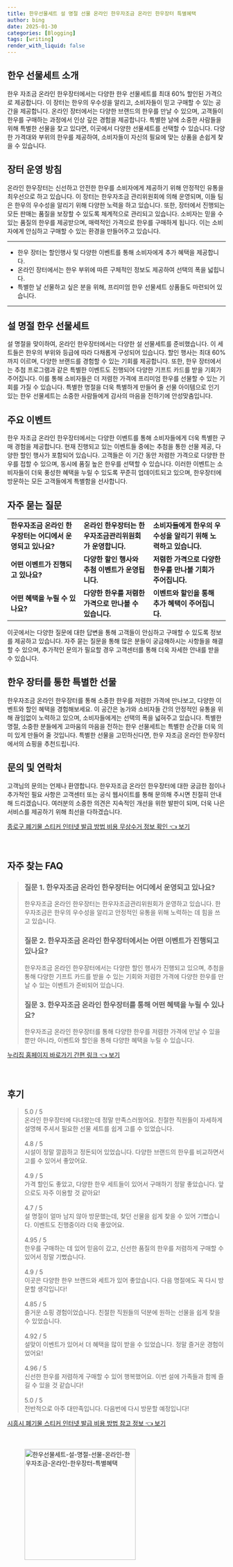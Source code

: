```yaml
---
title: 한우선물세트 설 명절 선물 온라인 한우자조금 온라인 한우장터 특별혜택
author: bing
date: 2025-01-30
categories: [Blogging]
tags: [writing]
render_with_liquid: false
---
```



<h2 id='한우선물세트소개'>한우 선물세트 소개</h2>

<p>한우 자조금 온라인 한우장터에서는 다양한 한우 선물세트를 최대 60% 할인된 가격으로 제공합니다. 이 장터는 한우의 우수성을 알리고, 소비자들이 믿고 구매할 수 있는 공간을 제공합니다. 온라인 장터에서는 다양한 브랜드의 한우를 만날 수 있으며, 고객들이 한우를 구매하는 과정에서 인상 깊은 경험을 제공합니다. 특별한 날에 소중한 사람들을 위해 특별한 선물을 찾고 있다면, 이곳에서 다양한 선물세트를 선택할 수 있습니다. 다양한 가격대와 부위의 한우를 제공하여, 소비자들이 자신의 필요에 맞는 상품을 손쉽게 찾을 수 있습니다.</p>

<h2 id='운영방침'>장터 운영 방침</h2>

<p>온라인 한우장터는 신선하고 안전한 한우를 소비자에게 제공하기 위해 안정적인 유통을 최우선으로 하고 있습니다. 이 장터는 한우자조금 관리위원회에 의해 운영되며, 이들 팀은 한우의 우수성을 알리기 위해 다양한 노력을 하고 있습니다. 또한, 장터에서 진행되는 모든 판매는 품질을 보장할 수 있도록 체계적으로 관리되고 있습니다. 소비자는 믿을 수 있는 품질의 한우를 제공받으며, 매력적인 가격으로 한우를 구매하게 됩니다. 이는 소비자에게 안심하고 구매할 수 있는 환경을 만들어주고 있습니다.</p>

<hr />

<ul>
    <li>한우 장터는 할인행사 및 다양한 이벤트를 통해 소비자에게 추가 혜택을 제공합니다.</li>
    <li>온라인 장터에서는 한우 부위에 따른 구체적인 정보도 제공하여 선택의 폭을 넓힙니다.</li>
    <li>특별한 날 선물하고 싶은 분을 위해, 프리미엄 한우 선물세트 상품들도 마련되어 있습니다.</li>
</ul>

<hr />

<h2 id='설명절세트'>설 명절 한우 선물세트</h2>

<p>설 명절을 맞이하여, 온라인 한우장터에서는 다양한 설 선물세트를 준비했습니다. 이 세트들은 한우의 부위와 등급에 따라 다채롭게 구성되어 있습니다. 할인 행사는 최대 60%까지 이르며, 다양한 브랜드를 경험할 수 있는 기회를 제공합니다. 또한, 한우 장터에서는 추첨 프로그램과 같은 특별한 이벤트도 진행되어 다양한 기프트 카드를 받을 기회가 주어집니다. 이를 통해 소비자들은 더 저렴한 가격에 프리미엄 한우를 선물할 수 있는 기회를 가질 수 있습니다. 특별한 명절을 더욱 특별하게 만들어 줄 선물 아이템으로 인기 있는 한우 선물세트는 소중한 사람들에게 감사의 마음을 전하기에 안성맞춤입니다.</p>

<h2 id='주요이벤트'>주요 이벤트</h2>

<p>한우 자조금 온라인 한우장터에서는 다양한 이벤트를 통해 소비자들에게 더욱 특별한 구매 경험을 제공합니다. 현재 진행되고 있는 이벤트들 중에는 추첨을 통한 선물 제공, 다양한 할인 행사가 포함되어 있습니다. 고객들은 이 기간 동안 저렴한 가격으로 다양한 한우를 접할 수 있으며, 동시에 품질 높은 한우를 선택할 수 있습니다. 이러한 이벤트는 소비자들이 더욱 풍성한 혜택을 누릴 수 있도록 꾸준히 업데이트되고 있으며, 한우장터에 방문하는 모든 고객들에게 특별함을 선사합니다.</p>

<h2 id='자주묻는질문'>자주 묻는 질문</h2>

<table>
    <tr>
        <td><b>한우자조금 온라인 한우장터는 어디에서 운영되고 있나요?</b></td>
        <td><b>온라인 한우장터는 한우자조금관리위원회가 운영합니다.</b></td>
        <td><b>소비자들에게 한우의 우수성을 알리기 위해 노력하고 있습니다.</b></td>
    </tr>
    <tr>
        <td><b>어떤 이벤트가 진행되고 있나요?</b></td>
        <td><b>다양한 할인 행사와 추첨 이벤트가 운영됩니다.</b></td>
        <td><b>저렴한 가격으로 다양한 한우를 만나볼 기회가 주어집니다.</b></td>
    </tr>
    <tr>
        <td><b>어떤 혜택을 누릴 수 있나요?</b></td>
        <td><b>다양한 한우를 저렴한 가격으로 만나볼 수 있습니다.</b></td>
        <td><b>이벤트와 할인을 통해 추가 혜택이 주어집니다.</b></td>
    </tr>
</table>

<p>이곳에서는 다양한 질문에 대한 답변을 통해 고객들이 안심하고 구매할 수 있도록 정보를 제공하고 있습니다. 자주 묻는 질문을 통해 많은 분들이 궁금해하시는 사항들을 해결할 수 있으며, 추가적인 문의가 필요할 경우 고객센터를 통해 더욱 자세한 안내를 받을 수 있습니다.</p>

<h2 id='결론'>한우 장터를 통한 특별한 선물</h2>

<p>한우자조금 온라인 한우장터를 통해 소중한 한우를 저렴한 가격에 만나보고, 다양한 이벤트와 할인 혜택을 경험해보세요. 이 공간은 농가와 소비자들 간의 안정적인 유통을 위해 끊임없이 노력하고 있으며, 소비자들에게는 선택의 폭을 넓혀주고 있습니다. 특별한 명절, 소중한 분들에게 고마움의 마음을 전하는 한우 선물세트는 특별한 순간을 더욱 의미 있게 만들어 줄 것입니다. 특별한 선물을 고민하신다면, 한우 자조금 온라인 한우장터에서의 쇼핑을 추천드립니다.</p>

<h2 id='문의및연락'>문의 및 연락처</h2>

<p>고객님의 문의는 언제나 환영합니다. 한우자조금 온라인 한우장터에 대한 궁금한 점이나 추가적인 필요 사항은 고객센터 또는 공식 웹사이트를 통해 문의해 주시면 친절히 안내해 드리겠습니다. 여러분의 소중한 의견은 지속적인 개선을 위한 발판이 되며, 더욱 나은 서비스를 제공하기 위해 최선을 다하겠습니다.</p>


<p><a class="click-button" title="종로구 폐기물 스티커 인터넷 발급 방법 비용 무상수거 정보 확인" href="https://purplelist.github.io/posts/%EC%A2%85%EB%A1%9C%EA%B5%AC-%ED%8F%90%EA%B8%B0%EB%AC%BC-%EC%8A%A4%ED%8B%B0%EC%BB%A4-%EC%9D%B8%ED%84%B0%EB%84%B7-%EB%B0%9C%EA%B8%89-%EB%B0%A9%EB%B2%95-%EB%B9%84%EC%9A%A9-%EB%AC%B4%EC%83%81%EC%88%98%EA%B1%B0-%EC%A0%95%EB%B3%B4-%ED%99%95%EC%9D%B8/" rel="dofollow">종로구 폐기물 스티커 인터넷 발급 방법 비용 무상수거 정보 확인 👈 보기</a></p><br>
<h2 id='자주_찾는_FAQ'>자주 찾는 FAQ</h2>
<div itemscope="" itemtype="https://schema.org/FAQPage"> 
<blockquote> 
<div itemscope="" itemprop="mainEntity" itemtype="https://schema.org/Question"> 
<h3 itemprop="name">질문 1. 한우자조금 온라인 한우장터는 어디에서 운영되고 있나요?</h3> 
<div itemscope="" itemprop="acceptedAnswer" itemtype="https://schema.org/Answer"> 
<span itemprop="text"> 
<p>한우자조금 온라인 한우장터는 한우자조금관리위원회가 운영하고 있습니다. 한우자조금은 한우의 우수성을 알리고 안정적인 유통을 위해 노력하는 데 힘을 쓰고 있습니다.</p> 
</span> 
</div> 
</div> 
<div itemscope="" itemprop="mainEntity" itemtype="https://schema.org/Question"> 
<h3 itemprop="name">질문 2. 한우자조금 온라인 한우장터에서는 어떤 이벤트가 진행되고 있나요?</h3> 
<div itemscope="" itemprop="acceptedAnswer" itemtype="https://schema.org/Answer"> 
<span itemprop="text"> 
<p>한우자조금 온라인 한우장터에서는 다양한 할인 행사가 진행되고 있으며, 추첨을 통해 다양한 기프트 카드를 받을 수 있는 기회와 저렴한 가격에 다양한 한우를 만날 수 있는 이벤트가 준비되어 있습니다.</p> 
</span> 
</div> 
</div> 
<div itemscope="" itemprop="mainEntity" itemtype="https://schema.org/Question"> 
<h3 itemprop="name">질문 3. 한우자조금 온라인 한우장터를 통해 어떤 혜택을 누릴 수 있나요?</h3> 
<div itemscope="" itemprop="acceptedAnswer" itemtype="https://schema.org/Answer"> 
<span itemprop="text"> 
<p>한우자조금 온라인 한우장터를 통해 다양한 한우를 저렴한 가격에 만날 수 있을 뿐만 아니라, 이벤트와 할인을 통해 다양한 혜택을 누릴 수 있습니다.</p> 
</span> 
</div> 
</div> 
</blockquote> 
</div>
<p><a class="click-button" title="누리집 홈페이지 바로가기 간편 링크" href="https://purplelist.github.io/posts/%EB%88%84%EB%A6%AC%EC%A7%91-%ED%99%88%ED%8E%98%EC%9D%B4%EC%A7%80-%EB%B0%94%EB%A1%9C%EA%B0%80%EA%B8%B0-%EA%B0%84%ED%8E%B8-%EB%A7%81%ED%81%AC/" rel="dofollow">누리집 홈페이지 바로가기 간편 링크 👈 보기</a></p><br>
<h2 id='후기'>후기</h2>
<div itemscope itemtype="https://schema.org/Product">
  <blockquote>
  <div itemprop="review" itemscope itemtype="https://schema.org/Review">
      <div itemprop="reviewRating" itemscope itemtype="https://schema.org/Rating"> <span itemprop="ratingValue">5.0</span> / <span itemprop="bestRating">5</span> </div>
      <span itemprop="reviewBody">온라인 한우장터에 다녀왔는데 정말 만족스러웠어요. 친절한 직원들이 자세하게 설명해 주셔서 필요한 선물 세트를 쉽게 고를 수 있었습니다.</span>
  </div>
  <br>
  <div itemprop="review" itemscope itemtype="https://schema.org/Review">
      <div itemprop="reviewRating" itemscope itemtype="https://schema.org/Rating"> <span itemprop="ratingValue">4.8</span> / <span itemprop="bestRating">5</span> </div>
      <span itemprop="reviewBody">시설이 정말 깔끔하고 정돈되어 있었습니다. 다양한 브랜드의 한우를 비교하면서 고를 수 있어서 좋았어요.</span>
  </div>
  <br>
  <div itemprop="review" itemscope itemtype="https://schema.org/Review">
      <div itemprop="reviewRating" itemscope itemtype="https://schema.org/Rating"> <span itemprop="ratingValue">4.9</span> / <span itemprop="bestRating">5</span> </div>
      <span itemprop="reviewBody">가격 할인도 좋았고, 다양한 한우 세트들이 있어서 구매하기 정말 좋았습니다. 앞으로도 자주 이용할 것 같아요!</span>
  </div>
  <br>
  <div itemprop="review" itemscope itemtype="https://schema.org/Review">
      <div itemprop="reviewRating" itemscope itemtype="https://schema.org/Rating"> <span itemprop="ratingValue">4.7</span> / <span itemprop="bestRating">5</span> </div>
      <span itemprop="reviewBody">설 명절이 얼마 남지 않아 방문했는데, 찾던 선물을 쉽게 찾을 수 있어 기뻤습니다. 이벤트도 진행중이라 더욱 좋았어요.</span>
  </div>
  <br>
  <div itemprop="review" itemscope itemtype="https://schema.org/Review">
      <div itemprop="reviewRating" itemscope itemtype="https://schema.org/Rating"> <span itemprop="ratingValue">4.95</span> / <span itemprop="bestRating">5</span> </div>
      <span itemprop="reviewBody">한우를 구매하는 데 있어 믿음이 갔고, 신선한 품질의 한우를 저렴하게 구매할 수 있어서 정말 기뻤습니다.</span>
  </div>
  <br>
  <div itemprop="review" itemscope itemtype="https://schema.org/Review">
      <div itemprop="reviewRating" itemscope itemtype="https://schema.org/Rating"> <span itemprop="ratingValue">4.9</span> / <span itemprop="bestRating">5</span> </div>
      <span itemprop="reviewBody">이곳은 다양한 한우 브랜드와 세트가 있어 좋았습니다. 다음 명절에도 꼭 다시 방문할 생각입니다!</span>
  </div>
  <br>
  <div itemprop="review" itemscope itemtype="https://schema.org/Review">
      <div itemprop="reviewRating" itemscope itemtype="https://schema.org/Rating"> <span itemprop="ratingValue">4.85</span> / <span itemprop="bestRating">5</span> </div>
      <span itemprop="reviewBody">즐거운 쇼핑 경험이었습니다. 친절한 직원들의 덕분에 원하는 선물을 쉽게 찾을 수 있었습니다.</span>
  </div>
  <br>
  <div itemprop="review" itemscope itemtype="https://schema.org/Review">
      <div itemprop="reviewRating" itemscope itemtype="https://schema.org/Rating"> <span itemprop="ratingValue">4.92</span> / <span itemprop="bestRating">5</span> </div>
      <span itemprop="reviewBody">설맞이 이벤트가 있어서 더 혜택을 많이 받을 수 있었습니다. 정말 즐거운 경험이었어요!</span>
  </div>
  <br>
  <div itemprop="review" itemscope itemtype="https://schema.org/Review">
      <div itemprop="reviewRating" itemscope itemtype="https://schema.org/Rating"> <span itemprop="ratingValue">4.96</span> / <span itemprop="bestRating">5</span> </div>
      <span itemprop="reviewBody">신선한 한우를 저렴하게 구매할 수 있어 행복했어요. 이번 설에 가족들과 함께 즐길 수 있을 것 같습니다!</span>
  </div>
  <br>
  <div itemprop="review" itemscope itemtype="https://schema.org/Review">
      <div itemprop="reviewRating" itemscope itemtype="https://schema.org/Rating"> <span itemprop="ratingValue">5.0</span> / <span itemprop="bestRating">5</span> </div>
      <span itemprop="reviewBody">전반적으로 아주 대만족입니다. 다음번에 다시 방문할 예정입니다!</span>
  </div>
  </blockquote>
</div>
<p><a class="click-button" title="시흥시 폐기물 스티커 인터넷 발급 비용 방법 참고 정보" href="https://purplelist.github.io/posts/%EC%8B%9C%ED%9D%A5%EC%8B%9C-%ED%8F%90%EA%B8%B0%EB%AC%BC-%EC%8A%A4%ED%8B%B0%EC%BB%A4-%EC%9D%B8%ED%84%B0%EB%84%B7-%EB%B0%9C%EA%B8%89-%EB%B9%84%EC%9A%A9-%EB%B0%A9%EB%B2%95-%EC%B0%B8%EA%B3%A0-%EC%A0%95%EB%B3%B4/" rel="dofollow">시흥시 폐기물 스티커 인터넷 발급 비용 방법 참고 정보 👈 보기</a></p><br>
<figure class="image"><img src="https://purplelist.github.io/assets/img/thumbnail/한우선물세트-설-명절-선물-온라인-한우자조금-온라인-한우장터-특별혜택.webp" alt="한우선물세트-설-명절-선물-온라인-한우자조금-온라인-한우장터-특별혜택" width="256" height="256"></figure>